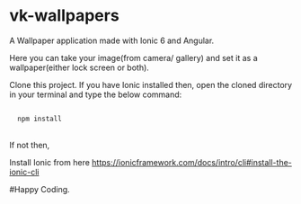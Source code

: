 # vk-wallpapers

A Wallpaper application made with Ionic 6 and Angular.

Here you can take your image(from camera/ gallery) and set it as a wallpaper(either lock screen or both).

Clone this project.
If you have Ionic installed then,
open the cloned directory in your terminal and type the below command:

<code>
  npm install
</code><br>


If not then,

Install Ionic from here
https://ionicframework.com/docs/intro/cli#install-the-ionic-cli

#Happy Coding. 
